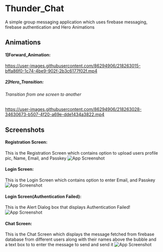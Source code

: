 
# Thunder_Chat

A simple group messaging application which uses firebase messaging, firebase authentication and Hero Animations



## Animations

#### 1]Forward_Animation:
https://user-images.githubusercontent.com/86294906/218263015-bffa86f0-1c74-4be9-902f-2b3c6177f02f.mp4


##### 2]Hero_Transition:
###### Transition from one screen to another
https://user-images.githubusercontent.com/86294906/218263028-34630673-b507-4f20-a69e-dde1434a3822.mp4




## Screenshots

#### Registration Screen:
This is the Registration Screen which contains option to upload users profile pic, Name, Email, and Passkey
![App Screenshot](https://user-images.githubusercontent.com/86294906/218263035-1076d5e8-2a96-4131-bba8-53ecdb9a2e93.jpg)



#### Login Screen:
This is the Login Screen which contains option to enter Email, and Passkey
![App Screenshot](https://user-images.githubusercontent.com/86294906/218263056-1e648a9d-5551-402b-939f-707d6d2ee531.jpg)



#### Login Screen(Authentication Failed):
This is the Alert Dialog box that displays Authentication Failed!
![App Screenshot](https://user-images.githubusercontent.com/86294906/218263083-c726c052-47a5-43ca-88db-16953ab3db00.jpg)



#### Chat Screen:
This is the Chat Screen which displays the message fetched from firebase database from different users along with their names above the bubble and a text box to to enter the message to send and send it
![App Screenshot](https://user-images.githubusercontent.com/86294906/218263113-d3b9858b-64fb-43dc-8a7e-f511db661804.jpg)
